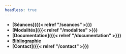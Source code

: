 ```yaml
---
headless: true
---
```


- **[Séances]({{< relref "/seances" >}})**
- **[Modalités]({{< relref "/modalites" >}})**
- **[Documentation]({{< relref "/documentation" >}})**
- **<a href="https://www.zotero.org/groups/4276254/fra3826-a2021/library" target="blank">Bibliographie</a>**
- **[Contact]({{< relref "/contact" >}})**
